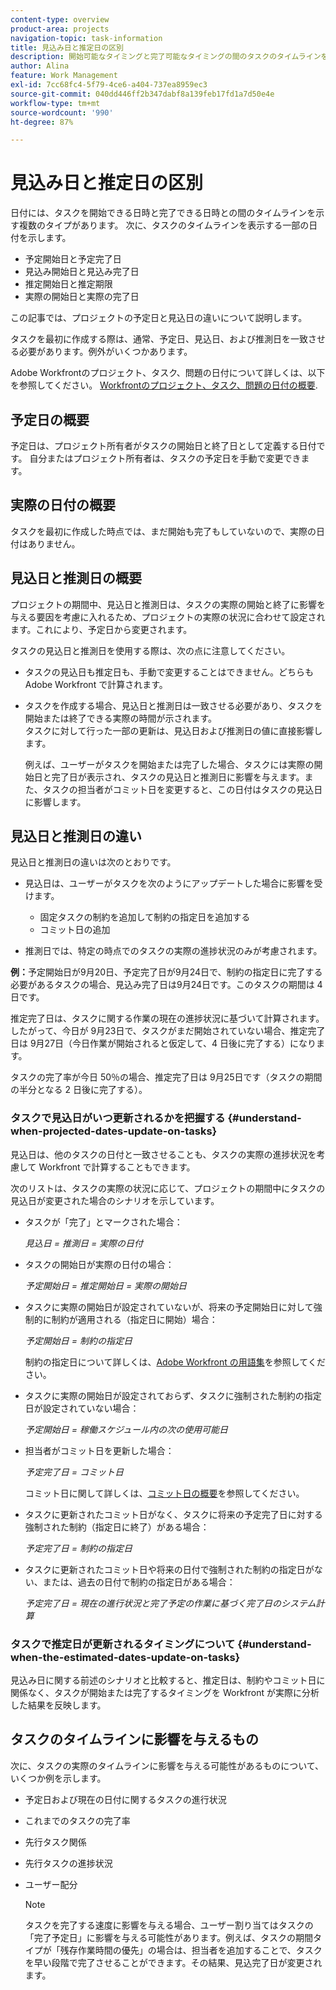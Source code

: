 ```yaml
---
content-type: overview
product-area: projects
navigation-topic: task-information
title: 見込み日と推定日の区別
description: 開始可能なタイミングと完了可能なタイミングの間のタスクのタイムラインを表示する日付には、複数のタイプがあります。
author: Alina
feature: Work Management
exl-id: 7cc68fc4-5f79-4ce6-a404-737ea8959ec3
source-git-commit: 040dd446ff2b347dabf8a139feb17fd1a7d50e4e
workflow-type: tm+mt
source-wordcount: '990'
ht-degree: 87%

---
```


# 見込み日と推定日の区別

日付には、タスクを開始できる日時と完了できる日時との間のタイムラインを示す複数のタイプがあります。 次に、タスクのタイムラインを表示する一部の日付を示します。

* 予定開始日と予定完了日
* 見込み開始日と見込み完了日
* 推定開始日と推定期限
* 実際の開始日と実際の完了日

この記事では、プロジェクトの予定日と見込日の違いについて説明します。

タスクを最初に作成する際は、通常、予定日、見込日、および推測日を一致させる必要があります。例外がいくつかあります。 

Adobe Workfrontのプロジェクト、タスク、問題の日付について詳しくは、以下を参照してください。 [Workfrontのプロジェクト、タスク、問題の日付の概要](../../../workfront-basics/navigate-workfront/workfront-navigation/definitions-pti-dates.md).

## 予定日の概要

予定日は、プロジェクト所有者がタスクの開始日と終了日として定義する日付です。 自分またはプロジェクト所有者は、タスクの予定日を手動で変更できます。

## 実際の日付の概要

タスクを最初に作成した時点では、まだ開始も完了もしていないので、実際の日付はありません。

## 見込日と推測日の概要

プロジェクトの期間中、見込日と推測日は、タスクの実際の開始と終了に影響を与える要因を考慮に入れるため、プロジェクトの実際の状況に合わせて設定されます。これにより、予定日から変更されます。

タスクの見込日と推測日を使用する際は、次の点に注意してください。

* タスクの見込日も推定日も、手動で変更することはできません。どちらも Adobe Workfront で計算されます。
* タスクを作成する場合、見込日と推測日は一致させる必要があり、タスクを開始または終了できる実際の時間が示されます。\
  タスクに対して行った一部の更新は、見込日および推測日の値に直接影響します。 

  例えば、ユーザーがタスクを開始または完了した場合、タスクには実際の開始日と完了日が表示され、タスクの見込日と推測日に影響を与えます。また、タスクの担当者がコミット日を変更すると、この日付はタスクの見込日に影響します。

## 見込日と推測日の違い

見込日と推測日の違いは次のとおりです。

* 見込日は、ユーザーがタスクを次のようにアップデートした場合に影響を受けます。

   * 固定タスクの制約を追加して制約の指定日を追加する
   * コミット日の追加

* 推測日では、特定の時点でのタスクの実際の進捗状況のみが考慮されます。

**例：**&#x200B;予定開始日が9月20日、予定完了日が9月24日で、制約の指定日に完了する必要があるタスクの場合、見込み完了日は9月24日です。このタスクの期間は 4 日です。

推定完了日は、タスクに関する作業の現在の進捗状況に基づいて計算されます。したがって、今日が 9月23日で、タスクがまだ開始されていない場合、推定完了日は 9月27日（今日作業が開始されると仮定して、4 日後に完了する）になります。

タスクの完了率が今日 50％の場合、推定完了日は 9月25日です（タスクの期間の半分となる 2 日後に完了する）。


### タスクで見込日がいつ更新されるかを把握する {#understand-when-projected-dates-update-on-tasks}

見込日は、他のタスクの日付と一致させることも、タスクの実際の進捗状況を考慮して Workfront で計算することもできます。

次のリストは、タスクの実際の状況に応じて、プロジェクトの期間中にタスクの見込日が変更された場合のシナリオを示しています。

* タスクが「完了」とマークされた場合：

  *見込日 = 推測日 = 実際の日付*

* タスクの開始日が実際の日付の場合：

  *予定開始日 = 推定開始日 = 実際の開始日*

* タスクに実際の開始日が設定されていないが、将来の予定開始日に対して強制的に制約が適用される（指定日に開始）場合：

  *予定開始日 = 制約の指定日*

  制約の指定日について詳しくは、[Adobe Workfront の用語集](../../../workfront-basics/navigate-workfront/workfront-navigation/workfront-terminology-glossary.md)を参照してください。

* タスクに実際の開始日が設定されておらず、タスクに強制された制約の指定日が設定されていない場合：

  *予定開始日 = 稼働スケジュール内の次の使用可能日*

* 担当者がコミット日を更新した場合：

  *予定完了日 = コミット日*

  コミット日に関して詳しくは、[コミット日の概要](../../../manage-work/projects/updating-work-in-a-project/overview-of-commit-dates.md)を参照してください。

* タスクに更新されたコミット日がなく、タスクに将来の予定完了日に対する強制された制約（指定日に終了）がある場合：

  *予定完了日 = 制約の指定日*

* タスクに更新されたコミット日や将来の日付で強制された制約の指定日がない、または、過去の日付で制約の指定日がある場合：

  *予定完了日 = 現在の進行状況と完了予定の作業に基づく完了日のシステム計算*

### タスクで推定日が更新されるタイミングについて {#understand-when-the-estimated-dates-update-on-tasks}

見込み日に関する前述のシナリオと比較すると、推定日は、制約やコミット日に関係なく、タスクが開始または完了するタイミングを Workfront が実際に分析した結果を反映します。

## タスクのタイムラインに影響を与えるもの

次に、タスクの実際のタイムラインに影響を与える可能性があるものについて、いくつか例を示します。

* 予定日および現在の日付に関するタスクの進行状況
* これまでのタスクの完了率
* 先行タスク関係
* 先行タスクの進捗状況
* ユーザー配分

  >[!NOTE]
  >
  >タスクを完了する速度に影響を与える場合、ユーザー割り当てはタスクの「完了予定日」に影響を与える可能性があります。例えば、タスクの期間タイプが「残存作業時間の優先」の場合は、担当者を追加することで、タスクを早い段階で完了させることができます。その結果、見込完了日が変更されます。

